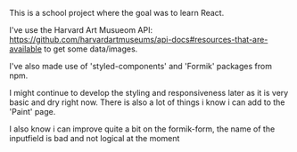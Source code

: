 This is a school project where the goal was to learn React.

I've use the Harvard Art Musueom API: https://github.com/harvardartmuseums/api-docs#resources-that-are-available
to get some data/images.

I've also made use of 'styled-components' and 'Formik' packages from npm.

I might continue to develop the styling and responsiveness later as it is very
basic and dry right now. There is also a lot of things i know i can add to the
'Paint' page.

I also know i can improve quite a bit on the formik-form, the name of the inputfield
is bad and not logical at the moment
